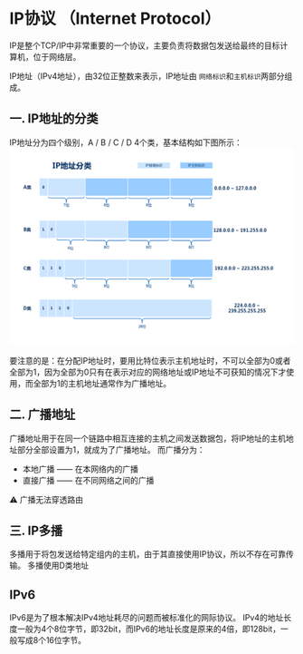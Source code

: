 # IP协议 （Internet Protocol）

IP是整个TCP/IP中非常重要的一个协议，主要负责将数据包发送给最终的目标计算机，位于网络层。

IP地址（IPv4地址），由32位正整数来表示，IP地址由 `网络标识`和`主机标识`两部分组成。

## 一. IP地址的分类
IP地址分为四个级别，A / B / C / D 4个类，基本结构如下图所示：
<img src="../static/img/IP地址分类.png"></img>

要注意的是：在分配IP地址时，要用比特位表示主机地址时，不可以全部为0或者全部为1，因为全部为0只有在表示对应的网络地址或IP地址不可获知的情况下才使用，而全部为1的主机地址通常作为广播地址。

## 二. 广播地址

广播地址用于在同一个链路中相互连接的主机之间发送数据包，将IP地址的主机地址部分全部设置为1，就成为了广播地址。
而广播分为：
* 本地广播 —— 在本网络内的广播
* 直接广播 —— 在不同网络之间的广播

⚠️ 广播无法穿透路由

## 三. IP多播

多播用于将包发送给特定组内的主机，由于其直接使用IP协议，所以不存在可靠传输。
多播使用D类地址
 

## IPv6 

IPv6是为了根本解决IPv4地址耗尽的问题而被标准化的网际协议。
IPv4的地址长度一般为4个8位字节，即32bit，而IPv6的地址长度是原来的4倍，即128bit，一般写成8个16位字节。
